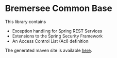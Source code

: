 # Bremersee Common Base

This library contains

- Exception handling for Spring REST Services
- Extensions to the Spring Security Framework
- An Access Control List (Acl) definition 

The generated maven site is available 
[here](https://nexus.bremersee.org/repository/maven-sites/common-base/1.2.2/index.html).